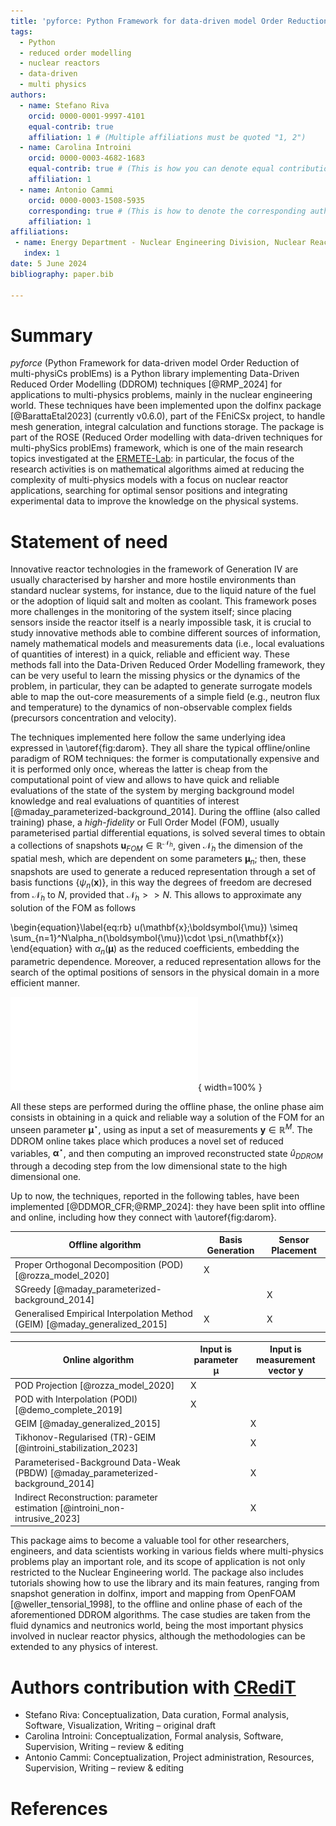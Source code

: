 ```yaml
---
title: 'pyforce: Python Framework for data-driven model Order Reduction of multi-physiCs problEms'
tags:
  - Python
  - reduced order modelling
  - nuclear reactors
  - data-driven
  - multi physics
authors:
  - name: Stefano Riva
    orcid: 0000-0001-9997-4101
    equal-contrib: true
    affiliation: 1 # (Multiple affiliations must be quoted "1, 2")
  - name: Carolina Introini
    orcid: 0000-0003-4682-1683
    equal-contrib: true # (This is how you can denote equal contributions between multiple authors)
    affiliation: 1
  - name: Antonio Cammi
    orcid: 0000-0003-1508-5935
    corresponding: true # (This is how to denote the corresponding author)
    affiliation: 1
affiliations:
 - name: Energy Department - Nuclear Engineering Division, Nuclear Reactors Group - ERMETE Lab, Politecnico di Milano, Milan, Italy
   index: 1
date: 5 June 2024
bibliography: paper.bib

---
```


# Summary
*pyforce* (Python Framework for data-driven model Order Reduction of multi-physiCs problEms) is a Python library implementing Data-Driven Reduced Order Modelling (DDROM) techniques [@RMP_2024] for applications to multi-physics problems, mainly in the nuclear engineering world. These techniques have been implemented upon the dolfinx package [@BarattaEtal2023] (currently v0.6.0), part of the FEniCSx project, to handle mesh generation, integral calculation and functions storage. The package is part of the ROSE (Reduced Order modelling with data-driven techniques for multi-phySics problEms) framework, which is one of the main research topics investigated at the [ERMETE-Lab](https://github.com/ERMETE-Lab#reduced-order-modelling-with-data-driven-techniques-for-multi-physics-problems-rose-): in particular, the focus of the research activities is on mathematical algorithms aimed at reducing the complexity of multi-physics models with a focus on nuclear reactor applications, searching for optimal sensor positions and integrating experimental data to improve the knowledge on the physical systems.

# Statement of need
Innovative reactor technologies in the framework of Generation IV are usually characterised by harsher and more hostile environments than standard nuclear systems, for instance, due to the liquid nature of the fuel or the adoption of liquid salt and molten as coolant. This framework poses more challenges in the monitoring of the system itself; since placing sensors inside the reactor itself is a nearly impossible task, it is crucial to study innovative methods able to combine different sources of information, namely mathematical models and measurements data (i.e., local evaluations of quantities of interest) in a quick, reliable and efficient way. These methods fall into the Data-Driven Reduced Order Modelling framework, they can be very useful to learn the missing physics or the dynamics of the problem, in particular, they can be adapted to generate surrogate models able to map the out-core measurements of a simple field (e.g., neutron flux and temperature) to the dynamics of non-observable complex fields (precursors concentration and velocity).

The techniques implemented here follow the same underlying idea expressed in \autoref{fig:darom}. They all share the typical offline/online paradigm of ROM techniques: the former is computationally expensive and it is performed only once, whereas the latter is cheap from the computational point of view and allows to have quick and reliable evaluations of the state of the system by merging background model knowledge and real evaluations of quantities of interest [@maday_parameterized-background_2014].
During the offline (also called training) phase, a *high-fidelity* or Full Order Model (FOM), usually parameterised partial differential equations, is solved several times to obtain a collections of snapshots $\mathbf{u}_{FOM}\in\mathbb{R}^{\mathcal{N}_h}$, given $\mathcal{N}_h$ the dimension of the spatial mesh, which are dependent on some parameters $\boldsymbol{\mu}_n$; then, these snapshots are used to generate a reduced representation through a set of basis functions $\{\psi_n(\mathbf{x})\}$, in this way the degrees of freedom are decresed from $\mathcal{N}_h$ to $N$, provided that $\mathcal{N}_h>>N$. This allows to approximate any solution of the FOM as follows

\begin{equation}\label{eq:rb}
u(\mathbf{x};\boldsymbol{\mu}) \simeq \sum_{n=1}^N\alpha_n(\boldsymbol{\mu})\cdot \psi_n(\mathbf{x})
\end{equation}
with $\alpha_n(\boldsymbol{\mu})$ as the reduced coefficients, embedding the parametric dependence. Moreover, a reduced representation allows for the search of the optimal positions of sensors in the physical domain in a more efficient manner.

![General scheme of DDROM methods [@RMP_2024].\label{fig:darom}](../images/tie_frighter.pdf){ width=100% }

All these steps are performed during the offline phase, the online phase aim consists in obtaining in a quick and reliable way a solution of the FOM for an unseen parameter $\boldsymbol{\mu}^\star$, using as input a set of measurements $\mathbf{y}\in\mathbb{R}^M$. The DDROM online takes place which produces a novel set of reduced variables, $\boldsymbol{\alpha}^\star$, and then computing an improved reconstructed state $\hat{u}_{DDROM}$ through a decoding step from the low dimensional state to the high dimensional one.

Up to now, the techniques, reported in the following tables, have been implemented [@DDMOR_CFR;@RMP_2024]: they have been split into offline and online, including how they connect with \autoref{fig:darom}.

<!---
1. Proper Orthogonal Decomposition (POD) [@rozza_model_2020] with Projection and Interpolation [@demo_complete_2019] for the online phase
2. Generalised Empirical Interpolation Method (GEIM) [@maday_generalized_2015], either with or without Tikhonov regulation [@introini_stabilization_2023]
3. Parameterised-Background Data-Weak (PBDW) [@maday_parameterized-background_2014]
4. an Indirect Reconstruction [@introini_non-intrusive_2023] algorithm to reconstruct non-observable fields
-->

| Offline algorithm                                                           | Basis Generation | Sensor Placement |
| --------------------------------------------------------------------------- | ---------------- | ---------------- |
| Proper Orthogonal Decomposition (POD) [@rozza_model_2020]                   | X                |                  |
| SGreedy [@maday_parameterized-background_2014]                              |                  | X                |
| Generalised Empirical Interpolation Method (GEIM) [@maday_generalized_2015] | X                | X                |


| Online algorithm                                                                 | Input is parameter $\boldsymbol{\mu}$ | Input is measurement vector $\mathbf{y}$ |
| -------------------------------------------------------------------------------- | ------------------------------------- | ---------------------------------------- |
| POD Projection [@rozza_model_2020]                                               | X                                     |                                          |
| POD with Interpolation (PODI) [@demo_complete_2019]                              | X                                     |                                          |
| GEIM [@maday_generalized_2015]                                                   |                                       | X                                        |
| Tikhonov-Regularised (TR)-GEIM [@introini_stabilization_2023]                    |                                       | X                                        |
| Parameterised-Background Data-Weak (PBDW) [@maday_parameterized-background_2014] |                                       | X                                        |
| Indirect Reconstruction: parameter estimation [@introini_non-intrusive_2023]     |                                       | X                                        |


This package aims to become a valuable tool for other researchers, engineers, and data scientists working in various fields where multi-physics problems play an important role, and its scope of application is not only restricted to the Nuclear Engineering world. The package also includes tutorials showing how to use the library and its main features, ranging from snapshot generation in dolfinx, import and mapping from OpenFOAM [@weller_tensorial_1998], to the offline and online phase of each of the aforementioned DDROM algorithms. The case studies are taken from the fluid dynamics and neutronics world, being the most important physics involved in nuclear reactor physics, although the methodologies can be extended to any physics of interest.

# Authors contribution with [CRediT](https://credit.niso.org/)

- Stefano Riva: Conceptualization, Data curation, Formal analysis, Software, Visualization, Writing – original draft
- Carolina Introini: Conceptualization, Formal analysis, Software, Supervision, Writing – review & editing
- Antonio Cammi: Conceptualization, Project administration, Resources, Supervision, Writing – review & editing


# References
